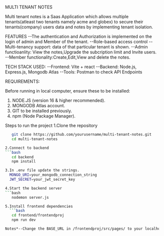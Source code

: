 MULTI TENANT NOTES

Multi tenant notes is a Saas Application which allows multiple tenants(atleast two tenants namely acme and globex) to secure their tenants(company) users data and notes by implementing tenant isolation.

FEATURES
--The authentication and Authorization is implemented on the login of admin and Member of the tenant.
--Role-based access control
--Multi-tenancy support: data of that particular tenant is shown.
--Admin functioanlity: View the notes,Upgrade the subcription limit and Invite users.
--Member functionality:Create,Edit,View and delete the notes.

TECH STACK USED:
--Frontend: Vite + react
--Backend: Node.js, Express.js, Mongodb Atlas
--Tools: Postman to check API Endpoints

REQUIREMENTS:

Before running in local computer, ensure these to be installed:
1. NODE.JS (version 16 & higher recommended).
2. MONGODB Atlas account.
3. GIT to be installed previously.
4. npm (Node Package Manager).

Steps to run the project
1.Clone the repository
```bash
   git clone https://github.com/yourusername/multi-tenant-notes.git
   cd multi-tenant-notes

2.Connect to backend
```bash
   cd backend
   npm install

3.In .env file update the strings.
  MONGO_URI=your_mongodb_connection_string
  JWT_SECRET=your_jwt_secret_key

4.Start the backend server
```bash
   nodemon server.js

5.Install frontend dependencies
  ```bash
   cd frontend/frontendproj
   npm run dev

Notes*--Change the BASE_URL in /frontendproj/src/pages/ to your localhost server

  

   
